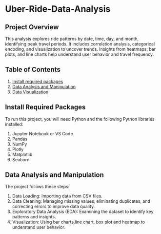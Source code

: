 # Uber-Ride-Data-Analysis
## Project Overview
This analysis explores ride patterns by date, time, day, and month, identifying peak travel periods. It includes correlation analysis, categorical encoding, and visualization to uncover trends. Insights from heatmaps, bar plots, and line charts help understand user behavior and travel frequency.
## Table of Contents
1. [Install required packages](#Install-required-packages)
2. [Data Analysis and Manipulation](#Data-Analysis-and-Manipulation)
3. [Data Visualization ](#Data-Visualization)
## Install Required Packages
To run this project, you will need Python and the following Python libraries installed:

1. Jupyter Notebook or VS Code
2. Pandas
3. NumPy
4. Plotly
5. Matplotlib
6. Seaborn
## Data Analysis and Manipulation
The project follows these steps:

1. Data Loading: Importing data from CSV files.
2. Data Cleaning: Managing missing values, eliminating duplicates, and correcting errors to improve data quality.
3. Exploratory Data Analysis (EDA): Examining the dataset to identify key patterns and insights.
4. Visualization: Using bar charts,line chart, box plot and heatmap to understand user behavior.

